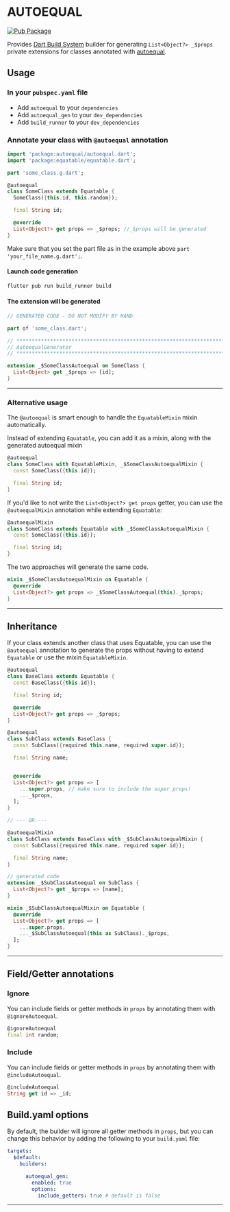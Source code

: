 # AUTOEQUAL

[![Pub Package](https://img.shields.io/pub/v/autoequal.svg)](https://pub.dev/packages/autoequal)

Provides [Dart Build System](https://pub.dev/packages/build) builder for generating `List<Object?> _$props` private extensions for classes annotated with [autoequal](https://pub.dev/packages/autoequal).

## Usage

### In your `pubspec.yaml` file

- Add `autoequal` to your `dependencies`
- Add `autoequal_gen` to your `dev_dependencies`
- Add `build_runner` to your `dev_dependencies`

### Annotate your class with `@autoequal` annotation

```dart
import 'package:autoequal/autoequal.dart';
import 'package:equatable/equatable.dart';

part 'some_class.g.dart';

@autoequal
class SomeClass extends Equatable {
  SomeClass({this.id, this.random});

  final String id;

  @override
  List<Object?> get props => _$props; //_$props will be generated
}
```

Make sure that you set the part file as in the example above `part 'your_file_name.g.dart';`.

#### Launch code generation

```bash
flutter pub run build_runner build
```

#### The extension will be generated

```dart
// GENERATED CODE - DO NOT MODIFY BY HAND

part of 'some_class.dart';

// **************************************************************************
// AutoequalGenerator
// **************************************************************************

extension _$SomeClassAutoequal on SomeClass {
  List<Object> get _$props => [id];
}

```

---

### Alternative usage

The `@autoequal` is smart enough to handle the `EquatableMixin` mixin automatically.

Instead of extending `Equatable`, you can add it as a mixin, along with the generated autoequal mixin

```dart
@autoequal
class SomeClass with EquatableMixin, _$SomeClassAutoequalMixin {
  const SomeClass({this.id});

  final String id;
}
```

If you'd like to not write the `List<Object?> get props` getter, you can use the `@autoequalMixin` annotation while extending `Equatable`:

```dart
@autoequalMixin
class SomeClass extends Equatable with _$SomeClassAutoequalMixin {
  const SomeClass({this.id});

  final String id;
}
```

The two approaches will generate the same code.

```dart
mixin _$SomeClassAutoequalMixin on Equatable {
  @override
  List<Object?> get props => _$SomeClassAutoequal(this)._$props;
}
```

---

## Inheritance

If your class extends another class that uses Equatable, you can use the `@autoequal` annotation to generate the props without having to extend `Equatable` or use the mixin `EquatableMixin`.

```dart
@autoequal
class BaseClass extends Equatable {
  const BaseClass({this.id});

  final String id;

  @override
  List<Object?> get props => _$props;
}

@autoequal
class SubClass extends BaseClass {
  const SubClass({required this.name, required super.id});

  final String name;


  @override
  List<Object?> get props => [
    ...super.props, // make sure to include the super props!
    ..._$props,
  ];
}

// --- OR ---

@autoequalMixin
class SubClass extends BaseClass with _$SubClassAutoequalMixin {
  const SubClass({required this.name, required super.id});

  final String name;
}

// generated code
extension _$SubClassAutoequal on SubClass {
  List<Object?> get _$props => [name];
}

mixin _$SubClassAutoequalMixin on Equatable {
  @override
  List<Object?> get props => [
    ...super.props,
    ..._$SubClassAutoequal(this as SubClass)._$props,
  ];
}
```

---

## Field/Getter annotations

### Ignore

You can include fields or getter methods in `props` by annotating them with `@ignoreAutoequal`.

```dart
@ignoreAutoequal
final int random;
```

### Include

You can include fields or getter methods in `props` by annotating them with `@includeAutoequal`.

```dart
@includeAutoequal
String get id => _id;
```

## Build.yaml options

By default, the builder will ignore all getter methods in `props`, but you can change this behavior by adding the following to your `build.yaml` file:

```yaml
targets:
  $default:
    builders:

      autoequal_gen:
        enabled: true
        options:
          include_getters: true # default is false
```

---
